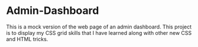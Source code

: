 # Admin-Dashboard
This is a mock version of the web page of an admin dashboard. This project is to display my CSS grid skills that I have learned along with other new CSS and HTML tricks.
